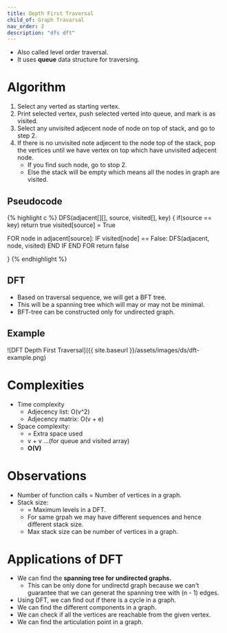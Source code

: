 ```yaml
---
title: Depth First Traversal
child_of: Graph Travarsal
nav_order: 2
description: "dfs dft"
---
```


- Also called level order traversal.
- It uses **queue** data structure for traversing.

# Algorithm

1. Select any verted as starting vertex.
2. Print selected vertex, push selected verted into queue, and mark is as visited.
3. Select any unvisited adjecent node of node on top of stack, and go to step 2.
4. If there is no unvisited note adjecent to the node top of the stack, pop the vertices until we have vertex on top which have unvisited adjecent node.
    - If you find such node, go to stop 2.
    - Else the stack will be empty which means all the nodes in graph are visited.

## Pseudocode

{% highlight c %}
DFS(adjacent[][], source, visited[], key) {
   if(source == key) return true
   visited[source] = True
   
   FOR node in adjacent[source]:
       IF visited[node] == False:
          DFS(adjacent, node, visited)
       END IF
   END FOR
   return false 

}
{% endhighlight %}

## DFT

- Based on traversal sequence, we will get a BFT tree.
- This will be a spanning tree which will may or may not be minimal.
- BFT-tree can be constructed only for undirected graph.

## Example

![DFT Depth First Traversal]({{ site.baseurl }}/assets/images/ds/dft-example.png)

# Complexities

- Time complexity
    - Adjecency list: O(v^2)
    - Adjecency matrix: O(v + e)
- Space complexity: 
    - = Extra space used
    - v + v ...(for queue and visited array)
    - **O(V)**

# Observations

- Number of function calls = Number of vertices in a graph.
- Stack size:
    - = Maximum levels in a DFT.
    - For same grpah we may have different sequences and hence different stack size.
    - Max stack size can be number of vertices in a graph.

# Applications of DFT

- We can find the **spanning tree for undirected graphs.**
    - This can be only done for undirectd graph because we can't guarantee that we can generat the spanning tree with (n - 1) edges.
- Using DFT, we can find out if there is a cycle in a graph.  
- We can find the different components in a graph.
- We can check if all the vertices are reachable from the given vertex.
- We can find the articulation point in a graph.